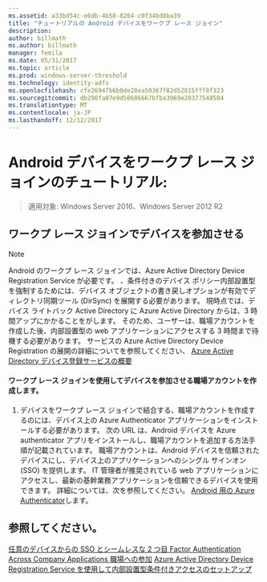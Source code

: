 ```yaml
---
ms.assetid: a33bd54c-e6db-4b58-8264-c0f34bd8ba39
title: "チュートリアルの Android デバイスをワークプ レース ジョイン"
description: 
author: billmath
ms.author: billmath
manager: femila
ms.date: 05/31/2017
ms.topic: article
ms.prod: windows-server-threshold
ms.technology: identity-adfs
ms.openlocfilehash: cfe26947b6b0de28ea50367f82d52815fff8f323
ms.sourcegitcommit: db290fa07e9d50686667bfba3969e20377548504
ms.translationtype: MT
ms.contentlocale: ja-JP
ms.lasthandoff: 12/12/2017
---
```

# <a name="walkthrough-workplace-join-to-an-android-device"></a>Android デバイスをワークプ レース ジョインのチュートリアル:

>適用対象: Windows Server 2016、Windows Server 2012 R2


## <a name="join-your-device-with-workplace-join"></a>ワークプ レース ジョインでデバイスを参加させる

> [!NOTE]
> Android のワークプ レース ジョインでは、Azure Active Directory Device Registration Service が必要です。 、条件付きのデバイス ポリシー内部設置型を強制するためには、デバイス オブジェクトの書き戻しオプションが有効でディレクトリ同期ツール (DirSync) を展開する必要があります。 現時点では、デバイス ライトバック Active Directory に Azure Active Directory からは、3 時間アップにかかることをがします。 そのため、ユーザーは、職場アカウントを作成した後、内部設置型の web アプリケーションにアクセスする 3 時間まで待機する必要があります。 サービスの Azure Active Directory Device Registration の展開の詳細についてを参照してください、 [Azure Active Directory デバイス登録サービスの概要](https://msdn.microsoft.com/library/azure/dn788908.aspx)

#### <a name="create-a-work-account-that-joins-your-device-with-workplace-join"></a>ワークプ レース ジョインを使用してデバイスを参加させる職場アカウントを作成します。

1.  デバイスをワークプ レース ジョインで結合する、職場アカウントを作成するのには、デバイス上の Azure Authenticator アプリケーションをインストールする必要があります。 次の URL は、Android デバイスを Azure authenticator アプリをインストールし、職場アカウントを追加する方法手順が記載されています。 職場アカウントは、Android デバイスを信頼されたデバイスにし、デバイス上のアプリケーションへのシングル サインオン (SSO) を提供します。 IT 管理者が推奨されている web アプリケーションにアクセスし、最新の基幹業務アプリケーションを信頼できるデバイスを使用できます。 詳細については、次を参照してください。 [Android 用の Azure Authenticator](https://docs.microsoft.com/azure/multi-factor-authentication/end-user/microsoft-authenticator-app-how-to)します。

## <a name="see-also"></a>参照してください。
[任意のデバイスからの SSO とシームレスな 2 つ目 Factor Authentication Across Company Applications 職場への参加](Join-to-Workplace-from-Any-Device-for-SSO-and-Seamless-Second-Factor-Authentication-Across-Company-Applications.md)
[Azure Active Directory Device Registration Service を使用して内部設置型条件付きアクセスのセットアップ](https://docs.microsoft.com/azure/active-directory/active-directory-device-registration-on-premises-setup)


